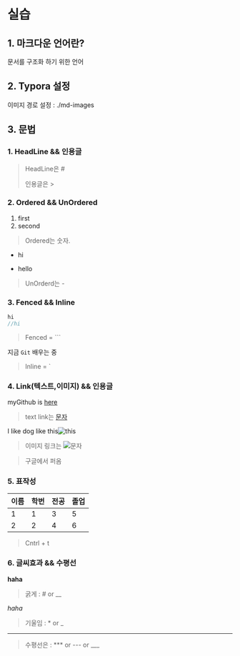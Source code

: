 # 실습

## 1. 마크다운 언어란?

문서를 구조화 하기 위한 언어

## 2. Typora 설정

이미지 경로 설정 : ./md-images

## 3. 문법

### 1. HeadLine && 인용글

> HeadLine은 #
>
> 인용글은 >

### 2. Ordered && UnOrdered

1. first
2. second

> Ordered는 숫자.

- hi

- hello

> UnOrderd는 -

### 3. Fenced && Inline 

```java
hi
//hi
```

> Fenced = ```

지금 `Git` 배우는 중

> Inline = `

### 4. Link(텍스트,이미지) && 인용글

myGithub is [here](https://github.com/YG-creator)

> text link는 [문자](url)

I like dog like this![this](md-images/test.jpg)

> 이미지 링크는 ![문자](url)

> 구글에서 퍼옴

### 5. 표작성

| 이름 | 학번 | 전공 | 졸업 |
| ---- | ---- | ---- | ---- |
| 1    | 1    | 3    | 5    |
| 2    | 2    | 4    | 6    |

> Cntrl + t

### 6. 글씨효과 && 수평선

**haha**	

> 굵게 : # or __

*haha*

> 기울임 : * or _

---

> 수평선은 : *** or --- or ___

